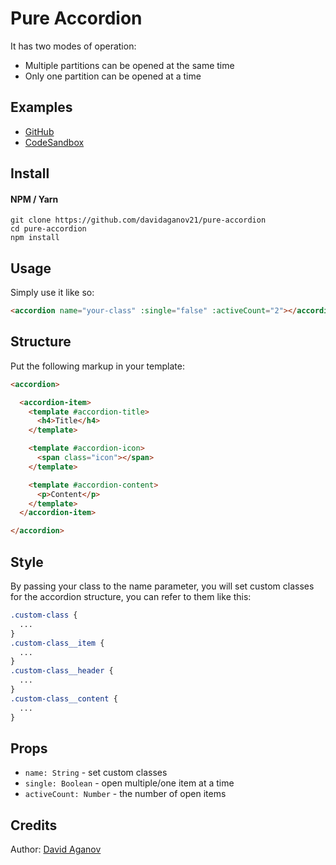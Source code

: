 # Pure Accordion

It has two modes of operation:

- Multiple partitions can be opened at the same time
- Only one partition can be opened at a time

## Examples

- [GitHub](https://github.com/davidaganov21/pure-accordion)
- [CodeSandbox](https://codesandbox.io/s/pure-accordion-6x4zbf)

## Install

#### NPM / Yarn

```
git clone https://github.com/davidaganov21/pure-accordion
cd pure-accordion
npm install
```

## Usage

Simply use it like so:

```html
<accordion name="your-class" :single="false" :activeCount="2"></accordion>
```

## Structure

Put the following markup in your template:

```html
<accordion>

  <accordion-item>
    <template #accordion-title>
      <h4>Title</h4>
    </template>

    <template #accordion-icon>
      <span class="icon"></span>
    </template>

    <template #accordion-content>
      <p>Content</p>
    </template>
  </accordion-item>

</accordion>
```

## Style

By passing your class to the name parameter, you will set custom classes for the accordion structure, you can refer to them like this:

````css
.custom-class {
  ...
}
.custom-class__item {
  ...
}
.custom-class__header {
  ...
}
.custom-class__content {
  ...
}
````

## Props

- `name: String` - set custom classes
- `single: Boolean` - open multiple/one item at a time
- `activeCount: Number` - the number of open items

## Credits

Author: [David Aganov](https://github.com/davidaganov21)